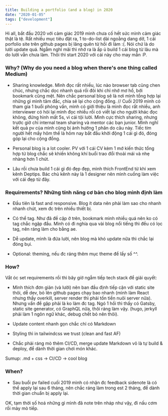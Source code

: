 ```yaml
---
title: Building a portfolio (and a blog) in 2020
date: "2020-01-05"
tags: ["development"]
---
```


Hi all, bắt đầu 2020 với cảm giác 2019 mình chưa cố hết sức mình cảm giác thật là tệ. Rất nhiều mục tiêu đặt ra, 1 to-do-list dài ngoằng dang dở, 1 cái porfolio site trên github pages bị lãng quên từ hồi đi làm :(. Nói chứ là do lười update quá. Ngẫm nghĩ mãi thì nhớ ra là ấp ủ build 1 cái blog từ lâu mà do lười vẫn chưa làm. Thôi thì start 2020 với cái này cho may mắn :P.

### Why? (Why do you need a blog when there's one thing called Medium)
 - Sharing knowledge. Mình đọc rất nhiều, lúc nào browser tab cũng chen chúc, nhưng chắc dọc nhanh quá rồi đôi khi chỉ nhớ mơ hồ, bới bookmark cũng mệt. Nên chắc personal blog sẽ là nơi mình tổng hợp lại những gì mình tâm đắc, chia sẻ lại cho cộng đồng.
 // Cuối 2019 mình có tham gia 1 buổi phỏng vấn, mình có giới thiệu là mình đọc rất nhiều, anh interviewer có hỏi lại mình đọc nhiều rồi có viết lại cho người khác đọc không, đứng hình mất 5s, vì cái tội lười. Mình cực thích sharing, nhưng trước giờ chỉ internal team sharing và mentor các bạn junior. Mình nghĩ kết quả pv của mình cũng bị ảnh hưởng 1 phân do câu này. Tiếc tím người hết mấy hôm thế là hôm nay bắt đầu khởi động 1 cái gì đó, đóng góp lại cho cộng đồng.

 - Personal blog is a lot cooler. PV với 1 cái CV kèm 1 mớ kiến thức tổng hợp từ blog chắc sẽ khiến không khí buổi trao đổi thoải mái và nhẹ nhàng hơn 1 chút.

 - Lâu rồi chưa build 1 cái gì đó đẹp đẹp, mình thích FrontEnd từ khi xem kênh Deptips. Bác chủ kênh này là 1 designer nên mình cuồng làm việc với cái đẹp từ đây.

### Requirements? Những tính năng cơ bản cho blog mình định làm
 - Đầu tiên là fast and responsive. Blog ít data nên phải làm sao cho nhanh nhanh chút, xem đc trên nhiều thiết bị.

 - Có thể tag. Như đã đề cập ở trên, bookmark mình nhiều quá nên ko có tag chắc ngập đầu. Mình có đi nghía qua vài blog nổi tiếng thì đều có lọc tag, nên ráng làm cho bằng ae.

 - Dễ update, mình là đứa lười, nên blog mà khó update nữa thì chắc lại đóng bụi.

 - Optional: theming, nếu đc ráng thêm mục theme để lấy số ^^.

 ### How?
 Vắt óc set requirements rồi thì bây giờ ngẫm tiếp tech stack để giải quyết:

 - Mình thích đơn giản (và lười) nên ban đầu định tiếp cận với static site thôi, dễ dev, bỏ lên github pages chạy bao nhanh (mình làm React nhưng thấy overkill, server render thì phải tốn tiền nuôi server nữa). Nhưng vấn đề gặp phải là ko làm đc tag. Ngó 1 hồi thì thấy có Gatsby, static site generator, có GraphQL nữa, thôi ráng làm vậy. (hugo, jerkyll phải làm 1 ngôn ngữ khác, debug chết bỏ nên thôi).

 - Update content nhanh gọn chắc chỉ có Markdown

 - Styling thì in tailwindcss we trust (clean and fast AF)

 - Chắc phải ráng mò thêm CI/CD, merge update Markdown vô là tự build & deploy, để dành thời gian chơi món khác.

 Sumup: .md + css -> CI/CD -> cool blog

### When?
 - Sau buổi pv failed cuối 2019 mình có nhận đc feedback sidenote là có thể apply lại sau 6 tháng, nên chắc ráng làm trong est 2 tháng, để dành thời gian chuẩn bị apply lại.

OK, tạm thời số hoá những gì mình đã note trên nháp như vậy, đi nấu cơm rồi mày mò tiếp.
